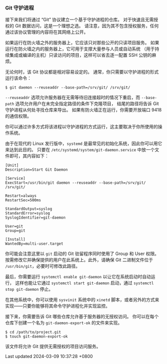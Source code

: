 ### Git 守护进程

接下来我们将通过 “Git” 协议建立一个基于守护进程的仓库。
对于快速且无需授权的 Git 数据访问，这是一个理想之选。
请注意，因为其不包含授权服务，任何通过该协议管理的内容将在其网络上公开。

如果运行在防火墙之外的服务器上，它应该只对那些公开的只读项目服务。
如果运行在防火墙之内的服务器上，它可用于支撑大量参与人员或自动系统
（用于持续集成或编译的主机）只读访问的项目，这样可以省去逐一配置 SSH
公钥的麻烦。

无论何时，该 Git 协议都是相对容易设定的。
通常，你只需要以守护进程的形式运行该命令：

```shell
$ git daemon --reuseaddr --base-path=/srv/git/ /srv/git/
```

`--reuseaddr` 选项允许服务器在无需等待旧连接超时的情况下重启，而
`--base-path` 选项允许用户在未完全指定路径的条件下克隆项目，
结尾的路径将告诉 Git 守护进程从何处寻找仓库来导出。
如果有防火墙正在运行，你需要开放端口 9418 的通信权限。

你可以通过许多方式将该进程以守护进程的方式运行，这主要取决于你所使用的操作系统。

由于在现代的 Linux 发行版中，`systemd`
是最常见的初始化系统，因此你可以用它来达到此目的。 只要在
`/etc/systemd/system/git-daemon.service` 中放一个文件即可，其内容如下：

```shell
[Unit]
Description=Start Git Daemon

[Service]
ExecStart=/usr/bin/git daemon --reuseaddr --base-path=/srv/git/ /srv/git/

Restart=always
RestartSec=500ms

StandardOutput=syslog
StandardError=syslog
SyslogIdentifier=git-daemon

User=git
Group=git

[Install]
WantedBy=multi-user.target
```

你可能会注意这里以 `git` 启动的 Git 驻留程序同时使用了 Group 和 User
权限。 按需修改它并确保提供的用户在此系统上。此外，请确保 Git
二进制文件位于 `/usr/bin/git`，必要时可修改此路径。

最后，你需要运行 `systemctl enable git-daemon`
以让它在系统启动时自动运行， 这样也能让它通过
`systemctl start git-daemon` 启动，通过 `systemctl stop git-daemon`
停止。

在其他系统中，你可以使用 `sysvinit` 系统中的 `xinetd`
脚本，或者另外的方式来实现——只要你能够将其命令守护进程化并实现监控。

接下来，你需要告诉 Git 哪些仓库允许基于服务器的无授权访问。
你可以在每个仓库下创建一个名为 `git-daemon-export-ok` 的文件来实现。

```shell
$ cd /path/to/project.git
$ touch git-daemon-export-ok
```

该文件将允许 Git 提供无需授权的项目访问服务。

Last updated 2024-03-09 10:37:28 +0800
